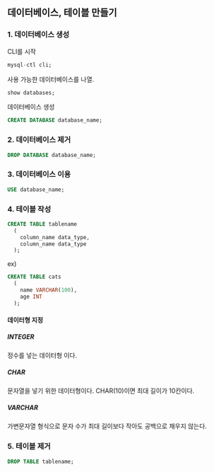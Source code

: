 ## 데이터베이스, 테이블 만들기
### 1. 데이터베이스 생성

CLI를 시작

```sql
mysql-ctl cli; 
```

사용 가능한 데이터베이스를 나열.
```sql
show databases; 
```

데이터베이스 생성

```sql
CREATE DATABASE database_name; 
```

### 2. 데이터베이스 제거

```sql
DROP DATABASE database_name;
```

### 3. 데이터베이스 이용

```sql
USE database_name;
```

### 4. 테이블 작성

```sql
CREATE TABLE tablename
  (
    column_name data_type,
    column_name data_type
  );
```

ex)

```sql
CREATE TABLE cats
  (
    name VARCHAR(100),
    age INT
  );
```  
#### 데이터형 지정

##### INTEGER
정수를 넣는 데이터형 이다.

##### CHAR
문자열을 넣기 위한 데이터형이다. CHAR(10)이면 최대 길이가 10칸이다.

##### VARCHAR
가변문자열 형식으로 문자 수가 최대 길이보다 작아도 공백으로 채우지 않는다.

### 5. 테이블 제거

```sql
DROP TABLE tablename;
```
